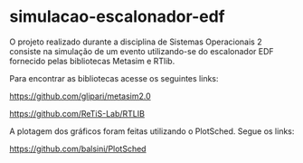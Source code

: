 # simulacao-escalonador-edf

O projeto realizado durante a disciplina de Sistemas Operacionais 2 consiste na simulação de um evento utilizando-se do escalonador EDF fornecido pelas bibliotecas Metasim e RTlib.

Para encontrar as bibliotecas acesse os seguintes links: 

https://github.com/glipari/metasim2.0

https://github.com/ReTiS-Lab/RTLIB

A plotagem dos gráficos foram feitas utilizando o PlotSched. Segue os links: 

https://github.com/balsini/PlotSched 

